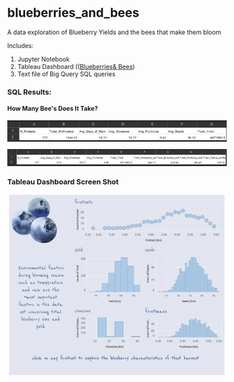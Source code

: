 # blueberries_and_bees
 A data exploration of Blueberry Yields and the bees that make them bloom

Includes:
1. Jupyter Notebook
2. Tableau Dashboard
(([Blueberries& Bees](https://public.tableau.com/views/BlueberriesBees/BlueberryHarvest?:language=en-US&:display_count=n&:origin=viz_share_link))
3. Text file of Big Query SQL queries
### SQL Results:
#### How Many Bee's Does It Take?
![SQL Query, How Many Bee's Does It Take?](https://github.com/sarifeenah/blueberries_and_bees/blob/main/sql%20query%202.png)

![SQL Query exploration of data](https://github.com/sarifeenah/blueberries_and_bees/blob/main/sql%20query%201.png)

### Tableau Dashboard Screen Shot
![Blueberries & Bees Dashbopard](https://github.com/sarifeenah/blueberries_and_bees/blob/main/Blueberry%20Harvest.png)
